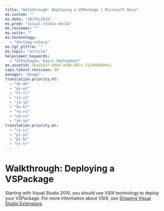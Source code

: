 ```yaml
---
title: "Walkthrough: Deploying a VSPackage | Microsoft Docs"
ms.custom: ""
ms.date: "10/29/2016"
ms.prod: "visual-studio-dev14"
ms.reviewer: ""
ms.suite: ""
ms.technology: 
  - "devlang-csharp"
ms.tgt_pltfrm: ""
ms.topic: "article"
helpviewer_keywords: 
  - "VSPackages, basic deployment"
ms.assetid: 3bad3a27-dde4-4a96-847c-21204b9606a1
caps.latest.revision: 39
manager: "douge"
translation.priority.ht: 
  - "de-de"
  - "es-es"
  - "fr-fr"
  - "it-it"
  - "ja-jp"
  - "ko-kr"
  - "ru-ru"
  - "zh-cn"
  - "zh-tw"
translation.priority.mt: 
  - "cs-cz"
  - "pl-pl"
  - "pt-br"
  - "tr-tr"
---
```

# Walkthrough: Deploying a VSPackage
Starting with Visual Studio 2010, you should use VSIX technology to deploy your VSPackage. For more information about VSIX, see [Shipping Visual Studio Extensions](../extensibility/shipping-visual-studio-extensions.md).